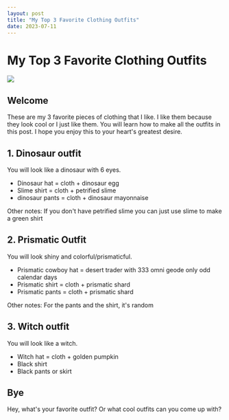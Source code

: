 ```yaml
---
layout: post
title: "My Top 3 Favorite Clothing Outfits"
date: 2023-07-11
---
```


# My Top 3 Favorite Clothing Outfits

![](https://cdn.cloudflare.steamstatic.com/steam/apps/413150/capsule_616x353.jpg)

## Welcome

These are my 3 favorite pieces of clothing that I like. I like them because they look cool or I just like them. You will learn how to make all the outfits in this post. I hope you enjoy this to your heart's greatest desire.

## 1. Dinosaur outfit

You will look like a dinosaur with 6 eyes.

- Dinosaur hat = cloth + dinosaur egg
- Slime shirt = cloth + petrified slime
- dinosaur pants = cloth + dinosaur mayonnaise

Other notes:
If you don't have petrified slime you can just use slime to make a green shirt

## 2. Prismatic Outfit

You will look shiny and colorful/prismaticful.

- Prismatic cowboy hat = desert trader with 333 omni geode only odd calendar days
- Prismatic shirt = cloth + prismatic shard
- Prismatic pants = cloth + prismatic shard

Other notes:
For the pants and the shirt, it's random

## 3. Witch outfit

You will look like a witch.

- Witch hat = cloth + golden pumpkin
- Black shirt
- Black pants or skirt

## Bye

Hey, what's your favorite outfit? Or what cool outfits can you come up with?



